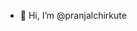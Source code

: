 - 👋 Hi, I’m @pranjalchirkute
<!---
pranjalchirkute/pranjalchirkute is a ✨ special ✨ repository because its `README.md` (this file) appears on your GitHub profile.
You can click the Preview link to take a look at your changes.
--->
